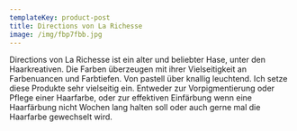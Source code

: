 ```yaml
---
templateKey: product-post
title: Directions von La Richesse
image: /img/fbp7fbb.jpg
---
```

Directions von La Richesse ist ein alter und beliebter Hase, unter den Haarkreativen. Die Farben überzeugen mit ihrer Vielseitigkeit an Farbenuancen und Farbtiefen. Von pastell über knallig leuchtend. Ich setze diese Produkte sehr vielseitig ein. Entweder zur Vorpigmentierung oder  Pflege einer Haarfarbe, oder zur  effektiven Einfärbung wenn eine Haarfärbung nicht Wochen lang halten soll oder auch gerne mal die Haarfarbe gewechselt wird.
